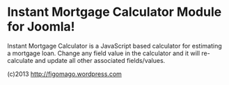 # Instant Mortgage Calculator Module for Joomla! #

Instant Mortgage Calculator is a JavaScript based calculator for estimating a mortgage loan.
Change any field value in the calculator and it will re-calculate and update all other associated fields/values.

(c)2013 http://figomago.wordpress.com
